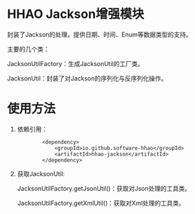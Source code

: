 # HHAO Jackson增强模块

封装了Jackson的处理，提供日期、时间、Enum等数据类型的支持。

主要的几个类：

JacksonUtilFactory：生成JacksonUtil的工厂类。

JacksonUtil：封装了对Jackson的序列化与反序列化操作。

# 使用方法

1. 依赖引用：

   ```
           <dependency>
               <groupId>io.github.software-hhao</groupId>
               <artifactId>hhao-jackson</artifactId>
           </dependency>
   ```
2. 获取JacksonUtil:

   JacksonUtilFactory.getJsonUtil()：获取对Json处理的工具类。

   JacksonUtilFactory.getXmlUtil()：获取对Xml处理的工具类。

